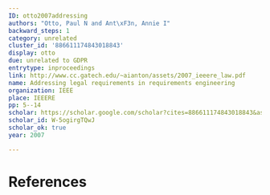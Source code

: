 ```yaml
---
ID: otto2007addressing
authors: "Otto, Paul N and Ant\xF3n, Annie I"
backward_steps: 1
category: unrelated
cluster_id: '886611174843018843'
display: otto
due: unrelated to GDPR
entrytype: inproceedings
link: http://www.cc.gatech.edu/~aianton/assets/2007_ieeere_law.pdf
name: Addressing legal requirements in requirements engineering
organization: IEEE
place: IEEERE
pp: 5--14
scholar: https://scholar.google.com/scholar?cites=886611174843018843&as_sdt=2005&sciodt=0,5&hl=en
scholar_id: W-5ogirgTQwJ
scholar_ok: true
year: 2007

---
```


# References

